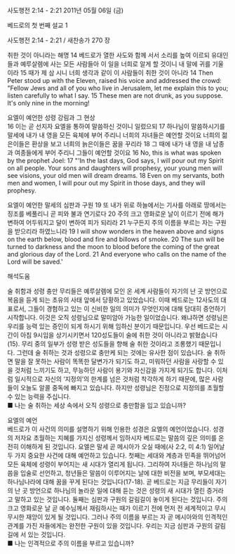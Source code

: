 사도행전 2:14 - 2:21 
2011년 05월 06일 (금)

베드로의 첫 번째 설교 1



사도행전 2:14 - 2:21 / 새찬송가 270 장


취한 것이 아니라는 해명 
14 베드로가 열한 사도와 함께 서서 소리를 높여 이르되 유대인들과 예루살렘에 사는 모든 사람들아 이 일을 너희로 알게 할 것이니 내 말에 귀를 기울이라 15 때가 제 삼 시니 너희 생각과 같이 이 사람들이 취한 것이 아니라 
14 Then Peter stood up with the Eleven, raised his voice and addressed the crowd: "Fellow Jews and all of you who live in Jerusalem, let me explain this to you; listen carefully to what I say. 15 These men are not drunk, as you suppose. It's only nine in the morning!   

요엘이 예언한 성령 강림과 그 현상  
16 이는 곧 선지자 요엘을 통하여 말씀하신 것이니 일렀으되 17 하나님이 말씀하시기를 말세에 내가 내 영을 모든 육체에 부어 주리니 너희의 자녀들은 예언할 것이요 너희의 젊은이들은 환상을 보고 너희의 늙은이들은 꿈을 꾸리라 18 그 때에 내가 내 영을 내 남종과 여종들에게 부어 주리니 그들이 예언할 것이요 
16 No, this is what was spoken by the prophet Joel: 17 "'In the last days, God says, I will pour out my Spirit on all people. Your sons and daughters will prophesy, your young men will see visions, your old men will dream dreams. 18 Even on my servants, both men and women, I will pour out my Spirit in those days, and they will prophesy.   

요엘이 예언한 말세의 심판과 구원 
19 또 내가 위로 하늘에서는 기사를 아래로 땅에서는 징조를 베풀리니 곧 피와 불과 연기로다 20 주의 크고 영화로운 날이 이르기 전에 해가 변하여 어두워지고 달이 변하여 피가 되리라 21 누구든지 주의 이름을 부르는 자는 구원을 받으리라 하였느니라 
19 I will show wonders in the heaven above and signs on the earth below, blood and fire and billows of smoke. 20 The sun will be turned to darkness and the moon to blood before the coming of the great and glorious day of the Lord. 21 And everyone who calls on the name of the Lord will be saved.'

해석도움





술 취함과 성령 충만 
무리들은 예루살렘에 모인 온 세계 사람들이 자기의 난 곳 방언으로 복음을 듣게 되는 초유의 사태 앞에서 당황하고 있었습니다. 이때 베드로는 12사도의 대표로서, 그들이 경험하고 있는 이 신비한 일의 의미가 무엇인지에 대해 담대히 증언하기 시작합니다. 이것은 오직 성령님으로 말미암아 가능한 일이었습니다. 왜냐하면 성령님은 우리를 능력 있는 증인이 되게 하시기 위해 임하신 분이기 때문입니다. 우선 베드로는 시간이 아침 9시임을 상기시키면서 120성도들이 술에 취한 것이 아니라고 밝혔습니다(15). 무리 중의 일부가 성령 받은 성도들을 향해 술 취한 것이라고 조롱했기 때문입니다. 그런데 술 취하는 것과 성령으로 충만케 되는 것에는 유사한 점이 있습니다. 술 취하면 말을 잘 못하는 사람이 똑똑한 달변가가 되기도 하고, 미워하던 사람을 사랑할 수 있을 것처럼 느끼기도 하고, 무능하던 사람이 용기와 자신감을 가지게 되기도 합니다. 이처럼 일시적으로 자신의 ‘지정의’의 한계를 넘은 것처럼 착각하게 하기 때문에, 많은 사람들이 오늘도 알콜 중독에 빠지고 있습니다. 하지만 성령님은 진정으로 지정의를 초월할 수 있는 능력을 주십니다.  
■ 나는 술 취하는 세상 속에서 오직 성령으로 충만함을 입고 있습니까?   

요엘의 예언  
베드로가 이 사건의 의미를 설명하기 위해 인용한 성경은 요엘의 예언이었습니다. 성경의 저자요 초월하는 지혜를 가지신 성령께서 임하시자 베드로는 말씀의 깊은 의미를 온전히 이해하게 된 것입니다. 요엘은 말세 곧 메시아가 오실 때에(사 2:2, 미 4:1) 일어날 두 가지 중요한 사건에 대해 예언하고 있습니다. 첫째는 세대와 계층과 민족을 뛰어넘어 모든 육체에 성령이 부어지는 새 시대가 열리게 됩니다. 그리하여 자녀들은 하나님의 말씀을 입술로 선언하고, 청년들은 말씀이 이루어지는 날에 대한 비전을 보며, 부모세대는 하나님나라에 대해 꿈을 꾸게 된다는 것입니다(17-18). 곧 베드로는 지금 무리들이 자기의 난 곳 방언으로 하나님의 놀라운 일에 대해 듣는 것은 성령의 새 시대가 열린 증거라고 말하고 있는 것입니다. 둘째는 심판과 구원의 갈림길이 놓이게 된다는 것입니다. 주의 크고 영화로운 날 곧 예수님께서 재림하시는 때가 이르기 전에 먼저 전 세계적이고 무시무시한 재앙이 있게 될 것입니다. 그러나 주의 이름을 부르는 자 곧 메시아와의 인격적인 관계를 가진 자들에게는 완전한 구원이 있을 것입니다. 우리는 지금 심판과 구원의 갈림길에 서 있는 것입니다.  
■ 나는 인격적으로 주의 이름을 부르고 있습니까?